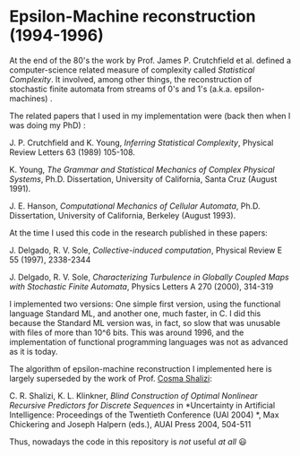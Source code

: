 # Epsilon-Machine reconstruction (1994-1996)

At the end of the 80's the work by Prof. James P. Crutchfield et al. defined a computer-science related measure of complexity called *Statistical Complexity*. It involved, among other things, the reconstruction of stochastic finite automata from streams of 0's and 1's (a.k.a. epsilon-machines) .

The related papers that I used in my implementation were (back then when I was doing my PhD) :

J. P. Crutchfield and K. Young, *Inferring Statistical Complexity*, Physical Review Letters 63 (1989) 105-108.

K. Young, *The Grammar and Statistical Mechanics of Complex Physical Systems*, Ph.D. Dissertation, University of California, Santa Cruz (August 1991). 

J. E. Hanson, *Computational Mechanics of Cellular Automata*, Ph.D. Dissertation, University of California, Berkeley (August 1993). 

At the time I used this code in the research published in these papers:

J. Delgado, R. V. Sole, *Collective-induced computation*, Physical Review E 55 (1997), 2338-2344

J. Delgado, R. V. Sole, *Characterizing Turbulence in Globally Coupled Maps with Stochastic Finite Automata*, Physics Letters A 270 (2000), 314-319

I implemented two versions: One simple first version, using the functional language Standard ML, and another one, much faster, in C. I did this because the Standard ML version was, in fact, so slow that was unusable with files of more than 10^6 bits. This was around 1996, and the implementation of functional programming languages was not as advanced as it is today.

The algorithm of epsilon-machine reconstruction I implemented here is largely superseded by the work of Prof. [Cosma Shalizi](http://bactra.org/CSSR/):

C. R. Shalizi, K. L. Klinkner, *Blind Construction of Optimal Nonlinear Recursive Predictors for Discrete Sequences* in *Uncertainty in Artificial Intelligence: Proceedings of the Twentieth Conference (UAI 2004) *, Max Chickering and Joseph Halpern (eds.), AUAI Press 2004, 504-511

Thus, nowadays the code in this repository is *not* useful *at all* :smiley:
